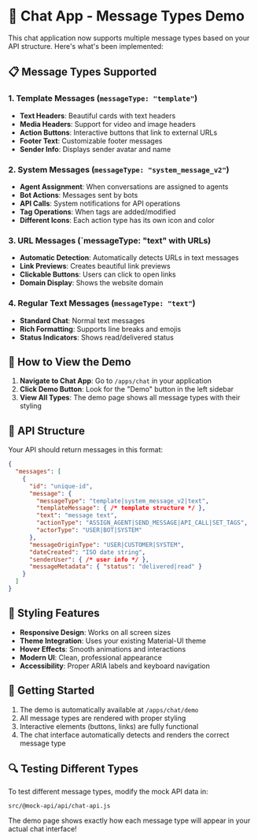 # 🚀 Chat App - Message Types Demo

This chat application now supports multiple message types based on your API structure. Here's what's been implemented:

## 📋 Message Types Supported

### 1. **Template Messages** (`messageType: "template"`)
- **Text Headers**: Beautiful cards with text headers
- **Media Headers**: Support for video and image headers
- **Action Buttons**: Interactive buttons that link to external URLs
- **Footer Text**: Customizable footer messages
- **Sender Info**: Displays sender avatar and name

### 2. **System Messages** (`messageType: "system_message_v2"`)
- **Agent Assignment**: When conversations are assigned to agents
- **Bot Actions**: Messages sent by bots
- **API Calls**: System notifications for API operations
- **Tag Operations**: When tags are added/modified
- **Different Icons**: Each action type has its own icon and color

### 3. **URL Messages** (`messageType: "text" with URLs)
- **Automatic Detection**: Automatically detects URLs in text messages
- **Link Previews**: Creates beautiful link previews
- **Clickable Buttons**: Users can click to open links
- **Domain Display**: Shows the website domain

### 4. **Regular Text Messages** (`messageType: "text"`)
- **Standard Chat**: Normal text messages
- **Rich Formatting**: Supports line breaks and emojis
- **Status Indicators**: Shows read/delivered status

## 🎯 How to View the Demo

1. **Navigate to Chat App**: Go to `/apps/chat` in your application
2. **Click Demo Button**: Look for the "Demo" button in the left sidebar
3. **View All Types**: The demo page shows all message types with their styling

## 🔧 API Structure

Your API should return messages in this format:

```json
{
  "messages": [
    {
      "id": "unique-id",
      "message": {
        "messageType": "template|system_message_v2|text",
        "templateMessage": { /* template structure */ },
        "text": "message text",
        "actionType": "ASSIGN_AGENT|SEND_MESSAGE|API_CALL|SET_TAGS",
        "actorType": "USER|BOT|SYSTEM"
      },
      "messageOriginType": "USER|CUSTOMER|SYSTEM",
      "dateCreated": "ISO date string",
      "senderUser": { /* user info */ },
      "messageMetadata": { "status": "delivered|read" }
    }
  ]
}
```

## 🎨 Styling Features

- **Responsive Design**: Works on all screen sizes
- **Theme Integration**: Uses your existing Material-UI theme
- **Hover Effects**: Smooth animations and interactions
- **Modern UI**: Clean, professional appearance
- **Accessibility**: Proper ARIA labels and keyboard navigation

## 🚀 Getting Started

1. The demo is automatically available at `/apps/chat/demo`
2. All message types are rendered with proper styling
3. Interactive elements (buttons, links) are fully functional
4. The chat interface automatically detects and renders the correct message type

## 🔍 Testing Different Types

To test different message types, modify the mock API data in:
```
src/@mock-api/api/chat-api.js
```

The demo page shows exactly how each message type will appear in your actual chat interface!









